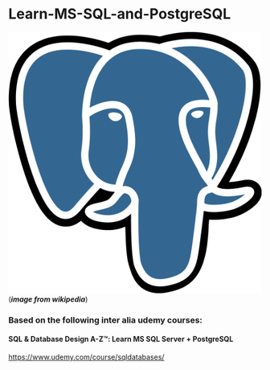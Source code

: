 # Learn-MS-SQL-and-PostgreSQL




![Learn MS SQL and PostgreSQL](./data/images/540px-Postgresql_elephant.svg.png) (***image from wikipedia***)


### Based on the following inter alia udemy courses:

#### SQL & Database Design A-Z™: Learn MS SQL Server + PostgreSQL
https://www.udemy.com/course/sqldatabases/

